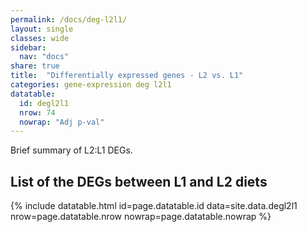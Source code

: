 ```yaml
---
permalink: /docs/deg-l2l1/
layout: single
classes: wide
sidebar:
  nav: "docs"
share: true
title:  "Differentially expressed genes - L2 vs. L1"
categories: gene-expression deg l2l1
datatable:
  id: degl2l1
  nrow: 74
  nowrap: "Adj p-val"
---
```

Brief summary of L2:L1 DEGs.

## List of the DEGs between L1 and L2 diets

{% include datatable.html id=page.datatable.id
  data=site.data.degl2l1 nrow=page.datatable.nrow
  nowrap=page.datatable.nowrap %}
